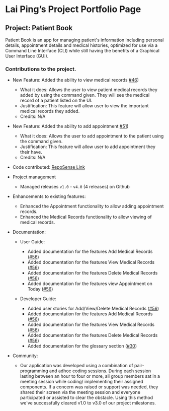 # Lai Ping’s Project Portfolio Page

## Project: Patient Book
Patient Book is an app for managing patient's information including personal details, appointment details and  medical histories, optimized for use via a Command Line Interface (CLI) while still having the benefits of a Graphical User Interface (GUI).

### Contributions to the project.


* New Feature: Added the ability to view medical records [#46](https://github.com/AY2021S2-TIC4002-F18-4/tp2/pull/46))
    * What it does: Allows the user to view patient medical records they added by using the command given. They will see the medical record of a patient listed on the UI.
    * Justification: This feature will allow user to view the important medical records they added.
    * Credits: N/A

* New Feature: Added the ability to add appointment [#51](https://github.com/AY2021S2-TIC4002-F18-4/tp2/pull/51))
    * What it does: Allows the user to add appointment to the patient using the command given.
    * Justification: This feature will allow user to add appointment they their have.
    * Credits: N/A
    
* Code contributed: [RepoSense Link](https://nus-tic4002-ay2021s2.github.io/tp-dashboard/?search=&sort=groupTitle&sortWithin=title&timeframe=commit&mergegroup=&groupSelect=groupByRepos&breakdown=true&checkedFileTypes=docs~functional-code~test-code~other&since=)

* Project management
    * Managed releases ```v1.0``` - ```v4.0``` (4 releases) on Github

* Enhancements to existing features:
    * Enhanced the Appointment functionality to allow adding appointment records.
    * Enhanced the Medical Records functionality to allow viewing of medical records.


* Documentation:
    * User Guide:
        * Added documentation for the features Add Medical Records ([#56](https://github.com/AY2021S2-TIC4002-F18-4/tp2/pull/56))
        * Added documentation for the features View Medical Records ([#56](https://github.com/AY2021S2-TIC4002-F18-4/tp2/pull/56))
        * Added documentation for the features Delete Medical Records ([#56](https://github.com/AY2021S2-TIC4002-F18-4/tp2/pull/56))
        * Added documentation for the features view Appointment on Today ([#56](https://github.com/AY2021S2-TIC4002-F18-4/tp2/pull/56))
        
    * Developer Guide:
        * Added user stories for Add/View/Delete Medical Records ([#56](https://github.com/AY2021S2-TIC4002-F18-4/tp2/pull/56))
        * Added documentation for the features Add Medical Records ([#56](https://github.com/AY2021S2-TIC4002-F18-4/tp2/pull/56))
        * Added documentation for the features View Medical Records ([#56](https://github.com/AY2021S2-TIC4002-F18-4/tp2/pull/56))
        * Added documentation for the features Delete Medical Records ([#56](https://github.com/AY2021S2-TIC4002-F18-4/tp2/pull/56))
        * Added documentation for the glossary section ([#30](https://github.com/AY2021S2-TIC4002-F18-4/tp2/pull/30))
        

* Community:
    * Our application was developed using a combination of pair-programming and adhoc coding sessions. During each session lasting between an hour to four or more, all group members sat in a meeting session while coding/ implementing their assigned components. If a concern was raised or support was needed, they shared their screen via the meeting session and everyone participated or assisted to clear the obstacle. Using this method we've successfully cleared v1.0 to v3.0 of our project milestones. 
